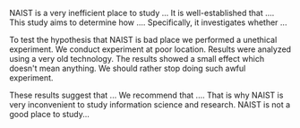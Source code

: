 NAIST is a very inefficient place to study ...
It is well-established that .... This study aims to determine how .... Specifically, it investigates whether ... 


To test the hypothesis that NAIST is bad place we performed a unethical experiment.
We conduct experiment at poor location.
Results were analyzed using a very old technology. The results showed a small effect which doesn't mean anything. We should rather stop doing such awful experiment. 


These results suggest that ... We recommend that .... That is why NAIST is very inconvenient to study information science and research.
NAIST is not a good place to study...

